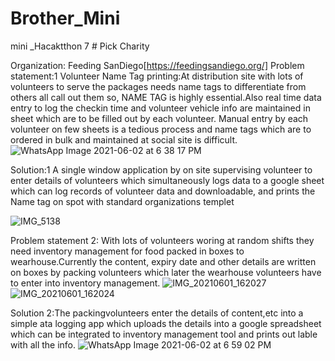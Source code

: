 # Brother_Mini 
mini _Hacaktthon 7 # Pick Charity

Organization: Feeding SanDiego[https://feedingsandiego.org/]
Problem statement:1
Volunteer Name Tag printing:At distribution site with lots of volunteers to serve the packages needs name tags to differentiate from others all call out them so, NAME TAG is highly essential.Also real time data entry to log the checkin time and volunteer vehicle info are maintained in sheet which are to be filled out by each volunteer.
Manual entry by each volunteer on few sheets is a tedious process and name tags which are to ordered in bulk and maintained at social site is difficult.
![WhatsApp Image 2021-06-02 at 6 38 17 PM](https://user-images.githubusercontent.com/14889105/120573028-cb38a380-c3d1-11eb-8c11-821129b25fa9.jpeg)

Solution:1
A single window application by on site supervising volunteer to enter details of volunteers which simultaneously logs data to a google sheet which can log records of volunteer data and downloadable, and prints the Name tag on spot with standard organizations templet

![IMG_5138](https://user-images.githubusercontent.com/14889105/120573070-dbe91980-c3d1-11eb-94c0-16fca438437d.jpg)

Problem statement 2: With lots of volunteers woring at random shifts they need inventory management for food packed in boxes to wearhouse.Currently the content, expiry date and other details are written on boxes by packing volunteers which later the wearhouse volunteers have to enter into inventory management.
![IMG_20210601_162027](https://user-images.githubusercontent.com/14889105/120574722-b578ad80-c3d4-11eb-8b84-0d367f4b6c83.jpg)
![IMG_20210601_162024](https://user-images.githubusercontent.com/14889105/120574788-c9241400-c3d4-11eb-9317-581157f82bfa.jpg)

Solution 2:The packingvolunteers enter the details of content,etc into a simple ata logging app which uploads the details into a google spreadsheet which can be integrated to inventory management tool and prints out lable with all the info.
![WhatsApp Image 2021-06-02 at 6 59 02 PM](https://user-images.githubusercontent.com/14889105/120574839-dd681100-c3d4-11eb-9e9d-49b84a67fdaa.jpeg)

